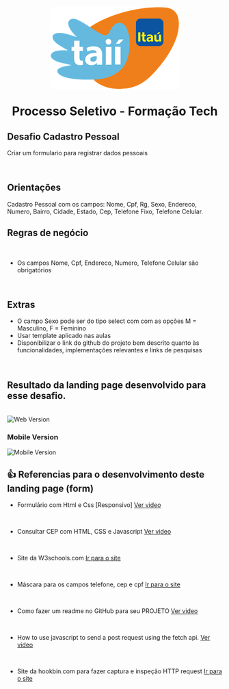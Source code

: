 <h1 align="center" >
<img src = "https://github.com/rubensfranklin/tema-escuro-3/blob/main/assets/img/Tai___Ita___Financeira-logo-64B5F96538-seeklogo.com.png">
<p> Processo Seletivo - Formação Tech</p>

## Desafio Cadastro Pessoal 

Criar um formulario para registrar dados pessoais

 <br />
 
## Orientações 
Cadastro Pessoal com os campos: Nome, Cpf, Rg, Sexo, Endereco, Numero, Bairro, Cidade, Estado, Cep, Telefone Fixo, Telefone Celular.


## Regras de negócio 

<br />

* Os campos Nome, Cpf, Endereco, Numero, Telefone Celular são obrigatórios

<br />

##  Extras



* O campo Sexo pode ser do tipo select com com as opções M = Masculino, F = Feminino
* Usar template aplicado nas aulas
* Disponibilizar o link do github do projeto bem descrito quanto às funcionalidades, implementações relevantes e links de pesquisas

<br />


##  Resultado da landing page desenvolvido para esse desafio. 
<br/>
<img src="assets/final.png" alt="Web Version"/>

### Mobile Version
<img src="assets/final-mobile.png" alt="Mobile Version"/>

## 👍 <b> Referencias para o desenvolvimento deste landing page (form) </b>



* Formulário com Html e Css [Responsivo] [Ver video](https://www.youtube.com/watch?v=Ph-60-pkAQM) 

<br />

* Consultar CEP com HTML, CSS e Javascript [Ver video](https://www.youtube.com/watch?v=fxnJffrnrdY)

<br />

* Site da W3schools.com [Ir para o site](https://www.w3schools.com/)

<br />

* Máscara para os campos telefone, cep e cpf [Ir para o site](http://codigododia.blogspot.com/2019/05/mascara-para-cpf-cnpj-cep-telefone-data.html)

<br />

* Como fazer um readme no GitHub para seu PROJETO [Ver video](https://www.youtube.com/watch?v=LDLK5OJw3io)

<br />

* How to use javascript to send a post request using the fetch api. [Ver video](https://www.youtube.com/watch?v=Fek_oJM_s4I&t=324s)

<br />

* Site da hookbin.com para fazer captura e inspeção HTTP request   [Ir para o site](https://hookbin.com/)
